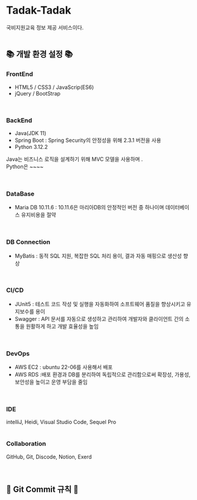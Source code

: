 # Tadak-Tadak
<div>국비지원교육 정보 제공 서비스이다.</div>

<br>
<h2>📚 개발 환경 설정 📚</h2>
<div> 
<h3>FrontEnd</h3>
<ul>
  <li>HTML5 / CSS3 / JavaScrip(ES6) </li>
  <li>jQuery / BootStrap</li>
</ul>

<br>

<h3>BackEnd</h3>
<ul>
  <li>Java(JDK 11)</li>
  <li>Spring Boot : Spring Security의 안정성을 위해 2.3.1 버전을 사용</li>
  <li>Python 3.12.2 </li>
</ul>

Java는 비즈니스 로직을 설계하기 위해 MVC 모델을 사용하며 .<br>
Python은 ~~~~ 

<br>

<h3>DataBase</h3>
<ul>
  <li>Maria DB 10.11.6 : 10.11.6은 마리아DB의 안정적인 버전 중 하나이며 데이터베이스 유지비용을 절약</li>
</ul>

<br>
<h3>DB Connection</h3>
<ul>
  <li> MyBatis : 동적 SQL 지원, 복잡한 SQL 처리 용이, 결과 자동 매핑으로 생산성 향상</li>
</ul>

<br>
<h3>CI/CD</h3>
<ul>
  <li> JUnit5  : 테스트 코드 작성 및 실행을 자동화하여 소프트웨어 품질을 향상시키고 유지보수를 용이</li>
  <li> Swagger  : API 문서를 자동으로 생성하고 관리하여 개발자와 클라이언트 간의 소통을 원활하게 하고 개발 효율성을 높임 </li>
</ul>

<br>
<h3>DevOps</h3>
<ul>
  <li> AWS EC2  : ubuntu 22-06를 사용해서 배포 </li>
  <li> AWS RDS  :배포 환경과 DB를 분리하여 독립적으로 관리함으로써 확장성, 가용성, 보안성을 높이고 운영 부담을 줄임 </li>
</ul>

<br>
<h3>IDE</h3>
<div>intelliJ, Heidi, Visual Studio Code, Sequel Pro</div>

<br>
<h3>Collaboration</h3>
<div>GitHub, Git, Discode, Notion, Exerd</div>

<br>
<br>

<h2>📃 Git Commit 규칙 📃 </h2>




</div>
